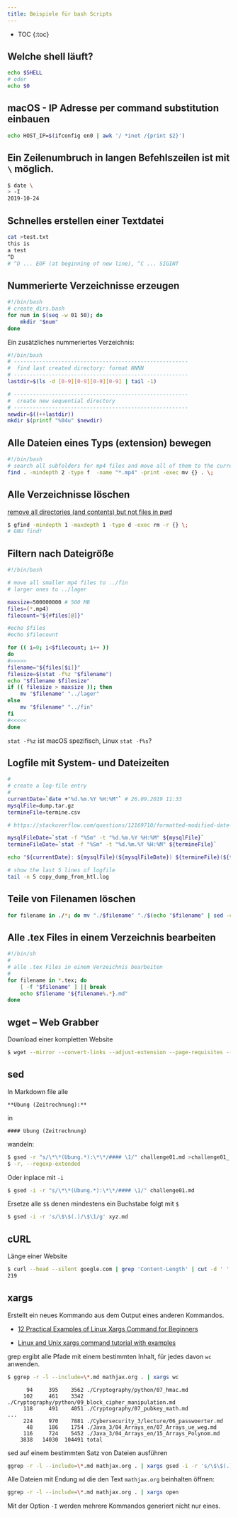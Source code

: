 ```yaml
---
title: Beispiele für bash Scripts
---
```


* TOC
{:toc}

## Welche shell läuft?

```bash
echo $SHELL
# oder
echo $0
```



## macOS - IP Adresse per command substitution einbauen

```bash
echo HOST_IP=$(ifconfig en0 | awk '/ *inet /{print $2}')
```



## Ein Zeilenumbruch in langen Befehlszeilen ist mit `\` möglich.

```bash
$ date \
> -I
2019-10-24
```



## Schnelles erstellen einer Textdatei

```bash
cat >test.txt
this is 
a test
^D
# ^D ... EOF (at beginning of new line), ^C ... SIGINT
```



## Nummerierte Verzeichnisse erzeugen

```bash
#!/bin/bash
# create_dirs.bash
for num in $(seq -w 01 50); do
    mkdir "$num"
done
```



Ein zusätzliches nummeriertes Verzeichnis:

```bash
#!/bin/bash
# -------------------------------------------------------
#  find last created directory: format NNNN
# -------------------------------------------------------
lastdir=$(ls -d [0-9][0-9][0-9][0-9] | tail -1)

# -------------------------------------------------------
#  create new sequential directory
# -------------------------------------------------------
newdir=$((++lastdir))
mkdir $(printf "%04u" $newdir)
```



## Alle Dateien eines Typs (extension) bewegen

```bash
#!/bin/bash
# search all subfolders for mp4 files and move all of them to the current folder
find . -mindepth 2 -type f  -name "*.mp4" -print -exec mv {} . \;
```



## Alle Verzeichnisse löschen

[remove all directories (and contents) but not files in pwd](https://superuser.com/a/713745)

```sh
$ gfind -mindepth 1 -maxdepth 1 -type d -exec rm -r {} \;
# GNU find!
```



## Filtern nach Dateigröße

```bash
#!/bin/bash

# move all smaller mp4 files to ../fin
# larger ones to ../lager

maxsize=500000000 # 500 MB
files=(*.mp4)
filecount="${#files[@]}"

#echo $files
#echo $filecount

for (( i=0; i<$filecount; i++ ))
do
#>>>>>
filename="${files[$i]}"
filesize=$(stat -f%z "$filename")
echo "$filename $filesize"
if (( filesize > maxsize )); then
    mv "$filename" "../lager"
else
    mv "$filename" "../fin"
fi
#<<<<<
done
```



`stat -f%z` ist macOS spezifisch, Linux `stat -f%s`?



## Logfile mit System- und Dateizeiten

```bash
#
# create a log-file entry
#
currentDate=`date +"%d.%m.%Y %H:%M"` # 26.09.2019 11:33
mysqlFile=dump.tar.gz
termineFile=termine.csv

# https://stackoverflow.com/questions/12169710/formatted-modified-date-time-of-file-on-mac-bash

mysqlFileDate=`stat -f "%Sm" -t "%d.%m.%Y %H:%M" ${mysqlFile}`
termineFileDate=`stat -f "%Sm" -t "%d.%m.%Y %H:%M" ${termineFile}`

echo "${currentDate}: ${mysqlFile}(${mysqlFileDate}) ${termineFile}(${termineFileDate})" >> copy_dump_from_htl.log

# show the last 5 lines of logfile
tail -n 5 copy_dump_from_htl.log
```



## Teile von Filenamen löschen

```bash
for filename in ./*; do mv "./$filename" "./$(echo "$filename" | sed -e 's/to delete//g')";  done
```



## Alle .tex Files in einem Verzeichnis bearbeiten

```bash
#!/bin/sh
#
# alle .tex Files in einem Verzeichnis bearbeiten
#
for filename in *.tex; do
    [ -f "$filename" ] || break
    echo $filename "${filename%.*}.md"
done

```



## wget – Web Grabber

Download einer kompletten Website

```bash
$ wget --mirror --convert-links --adjust-extension --page-requisites --no-parent https://matejkaf.github.io/Doc/5AHELS.html
```



## sed

In Markdown file alle

```
**Übung (Zeitrechnung):**
```

in

```
#### Übung (Zeitrechnung)
```

wandeln:

```sh
$ gsed -r "s/\*\*(Übung.*):\*\*/#### \1/" challenge01.md >challenge01_.md
$ -r, --regexp-extended
```

Oder inplace mit `-i`

```sh
$ gsed -i -r "s/\*\*(Übung.*):\*\*/#### \1/" challenge01.md
```

Ersetze alle `$$` denen mindestens ein Buchstabe folgt mit `$`

```sh
$ gsed -i -r 's/\$\$(.)/\$\1/g' xyz.md
```



## cURL

Länge einer Website

```sh
$ curl --head --silent google.com | grep 'Content-Length' | cut -d ' ' -f 2
219
```





## xargs

Erstellt ein neues Kommando aus dem Output eines anderen Kommandos.

- [12 Practical Examples of Linux Xargs Command for Beginners](https://www.tecmint.com/xargs-command-examples/)

- [Linux and Unix xargs command tutorial with examples](https://shapeshed.com/unix-xargs/)

grep ergibt alle Pfade mit einem bestimmten Inhalt, für jedes davon `wc` anwenden.

```sh
$ ggrep -r -l --include=\*.md mathjax.org . | xargs wc
```

```
      94     395    3562 ./Cryptography/python/07_hmac.md
     102     461    3342 ./Cryptography/python/09_block_cipher_manipulation.md
     118     491    4051 ./Cryptography/07_pubkey_math.md
...
     224     970    7881 ./Cybersecurity_3/lecture/06_passwoerter.md
      48     186    1754 ./Java_3/04_Arrays_en/07_Arrays_ue_weg.md
     116     724    5452 ./Java_3/04_Arrays_en/15_Arrays_Polynom.md
    3838   14030  104491 total
```

sed auf einem bestimmten Satz von Dateien ausführen

```sh
ggrep -r -l --include=\*.md mathjax.org . | xargs gsed -i -r 's/\$\$(.)/\$\1/g'
```

Alle Dateien mit Endung `md` die den Text `mathjax.org` beinhalten öffnen:

```sh
ggrep -r -l --include=\*.md mathjax.org . | xargs open
```

Mit der Option `-I` werden mehrere Kommandos generiert nicht nur eines.

